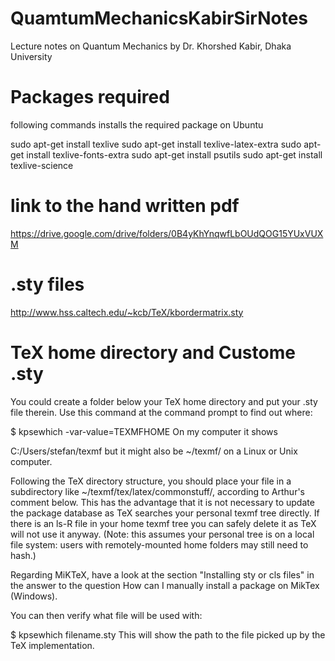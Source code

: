 # QuamtumMechanicsKabirSirNotes
Lecture notes on Quantum Mechanics by Dr. Khorshed Kabir, Dhaka University


# Packages required
following commands installs the required package on Ubuntu


sudo apt-get install texlive
sudo apt-get install texlive-latex-extra
sudo apt-get install texlive-fonts-extra
sudo apt-get install psutils
sudo apt-get install texlive-science


# link to the hand written pdf
https://drive.google.com/drive/folders/0B4yKhYnqwfLbOUdQOG15YUxVUXM


# .sty files
http://www.hss.caltech.edu/~kcb/TeX/kbordermatrix.sty

# TeX home directory and Custome .sty
You could create a folder below your TeX home directory and put your .sty file therein. Use this command at the command prompt to find out where:

$ kpsewhich -var-value=TEXMFHOME
On my computer it shows

C:/Users/stefan/texmf
but it might also be ~/texmf/ on a Linux or Unix computer.

Following the TeX directory structure, you should place your file in a subdirectory like ~/texmf/tex/latex/commonstuff/, according to Arthur's comment below. This has the advantage that it is not necessary to update the package database as TeX searches your personal texmf tree directly. If there is an ls-R file in your home texmf tree you can safely delete it as TeX will not use it anyway. (Note: this assumes your personal tree is on a local file system: users with remotely-mounted home folders may still need to hash.)

Regarding MiKTeX, have a look at the section "Installing sty or cls files" in the answer to the question How can I manually install a package on MikTex (Windows).

You can then verify what file will be used with:

$ kpsewhich filename.sty
This will show the path to the file picked up by the TeX implementation.



